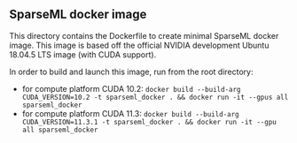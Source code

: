 ## SparseML docker image
This directory contains the Dockerfile to create minimal SparseML docker image.
This image is based off the official NVIDIA development Ubuntu 18.04.5 LTS image (with CUDA support).

In order to build and launch this image, run from the root directory:
- for compute platform CUDA 10.2: `docker build --build-arg CUDA_VERSION=10.2 -t sparseml_docker . && docker run -it --gpus all sparseml_docker`
- for compute platform CUDA 11.3: `docker build --build-arg CUDA_VERSION=11.3.1 -t sparseml_docker . && docker run -it --gpu all sparseml_docker
`
